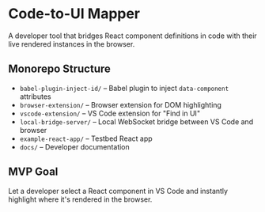 # Code-to-UI Mapper

A developer tool that bridges React component definitions in code with their live rendered instances in the browser.

## Monorepo Structure

- `babel-plugin-inject-id/` – Babel plugin to inject `data-component` attributes
- `browser-extension/` – Browser extension for DOM highlighting
- `vscode-extension/` – VS Code extension for "Find in UI"
- `local-bridge-server/` – Local WebSocket bridge between VS Code and browser
- `example-react-app/` – Testbed React app
- `docs/` – Developer documentation

## MVP Goal

Let a developer select a React component in VS Code and instantly highlight where it's rendered in the browser.
